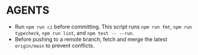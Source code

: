 # AGENTS

- Run `npm run ci` before committing. This script runs `npm run fmt`, `npm run typecheck`, `npm run lint`, and `npm test -- --run`.
- Before pushing to a remote branch, fetch and merge the latest `origin/main` to prevent conflicts.
